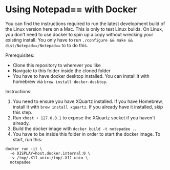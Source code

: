 # Using Notepad== with Docker
You can find the instructions required to run the latest development build of the Linux version here on a Mac. This is only to test Linux builds. On Linux, you don't need to use docker to spin up a copy without wrecking your existing install. You only have to run `./configure && make && dist/Notepad==/Notepad==` to to do this.

Prerequisites:
- Clone this repository to wherever you like
- Navigate to this folder inside the cloned folder
- You have to have docker desktop installed. You can install it with homebrew via `brew install docker-desktop`.

Instructions:
1. You need to ensure you have XQuartz installed. If you have Homebrew, install it with `brew install xquartz`. If you already have it installed, skip this step.
2. Run `xhost + 127.0.0.1` to expose the XQuartz socket if you haven't already.
3. Build the docker image with `docker build -t notepadee .`.
4. You have to be inside this folder in order to start the docker image. To start, run this:
```
docker run -it \
  -e DISPLAY=host.docker.internal:0 \
  -v /tmp/.X11-unix:/tmp/.X11-unix \
  notepadee
```